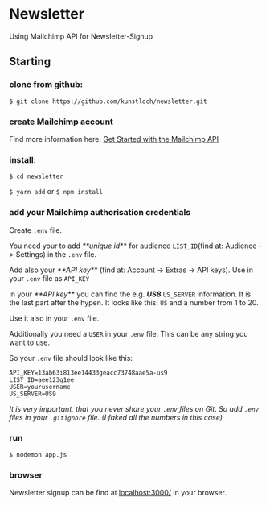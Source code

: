 # Newsletter
Using Mailchimp API for Newsletter-Signup


## Starting



### clone from github:


`$ git clone https://github.com/kunstloch/newsletter.git`


### create Mailchimp account


Find more information here: 
[Get Started with the Mailchimp API](https://mailchimp.com/developer/)


### install:


`$ cd newsletter`

`$ yarn add`  or  `$ npm install`


### add your Mailchimp authorisation credentials


Create `.env` file.

You need your to add _**unique id_** for audience `LIST_ID`(find at: Audience -> Settings) in the `.env` file.

Add also your _**API key_** (find at: Account ->  Extras -> API keys). Use in your `.env` file as `API_KEY`

In your _**API key_** you can find the e.g. _**US8**_ `US_SERVER` information. It is the last part after the hypen. It looks like this: `US` and a number from 1 to 20. 


Use it also in your `.env` file. 


Additionally you need a `USER` in your `.env` file. This can be any string you want to use.


So your `.env` file should look like this:

```
API_KEY=13ab63i813ee14433geacc73748aae5a-us9
LIST_ID=aee123g1ee
USER=yourusername
US_SERVER=US9
```

*It is very important, that you never share your `.env` files on Git. 
So add `.env` files in your `.gitignore` file. (I faked all the numbers in this case)*


### run


`$ nodemon app.js`


### browser


Newsletter signup can be find at [localhost:3000/](http://localhost:3000/) in your browser. 

